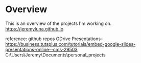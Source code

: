 # Overview
This is an overview of the projects I'm working on.
https://jeremyluna.github.io

reference:
github repos
GDrive Presentations- https://business.tutsplus.com/tutorials/embed-google-slides-presentations-online--cms-29503
C:\Users\Jeremy\Documents\personal_projects

